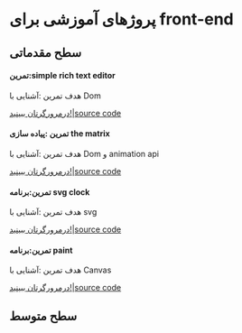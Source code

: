 # پروژهای آموزشی برای front-end

## سطح مقدماتی



#### تمرین:simple rich text editor

هدف تمرین :آشنایی با Dom

[درمرورگرتان ببینید!](https://mahdigudarzi.github.io/richTextComponent)|[source code](https://github.com/mahdigudarzi/richTextComponent)

#### تمرین :پیاده سازی the matrix

هدف تمرین :آشنایی با Dom و animation api

[درمرورگرتان ببینید!](https://mahdigudarzi.github.io/matrix)|[source code](https://github.com/mahdigudarzi/matrix)


#### تمرین:برنامه svg clock

هدف تمرین :آشنایی با
svg

[درمرورگرتان ببینید!](https://mahdigudarzi.github.io/svg-clock/)|[source code](https://github.com/mahdigudarzi/svg-clock)

#### تمرین:برنامه paint

هدف تمرین :آشنایی با Canvas

[درمرورگرتان ببینید!](https://mahdigudarzi.github.io/paintApp/)|[source code](https://github.com/mahdigudarzi/paintApp)


## سطح متوسط
